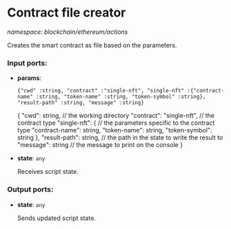 # Contract file creator

_namespace: blockchain/ethereum/actions_

Creates the smart contract as file based on the parameters.

### Input ports:

* __params__: 
    ```
    {"cwd" :string, "contract" :"single-nft", "single-nft" :{"contract-name" :string, "token-name" :string, "token-symbol" :string}, "result-path" :string, "message" :string}
    ```

    {
      "cwd": string, // the working directory
      "contract": "single-nft", // the contract type
      "single-nft": {  // the parameters specific to the contract type
        "contract-name": string,
        "token-name": string,
        "token-symbol": string
      },
      "result-path": string, // the path in the state to write the result to
      "message": string // the message to print on the console
    }


* __state__: ` any `

    Receives script state.

### Output ports:

* __state__: ` any `

    Sends updated script state.

